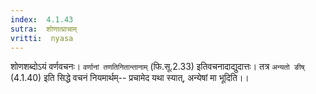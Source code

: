 ```yaml
---
index:  4.1.43
sutra:  शोणात्प्राचाम्
vritti:  nyasa
---
```


शोणशब्दोऽयं वर्णवचनः। `वर्णानां तणतिनितान्तानाम्` (फि.सू.2.33) इतिवचनादाद्युदात्तः। तत्र `अन्यतो ङीष्` (4.1.40) इति सिद्धे वचनं नियमार्थम्-- प्रचामेद यथा स्यात्, अन्येषां मा भूदिति।।

